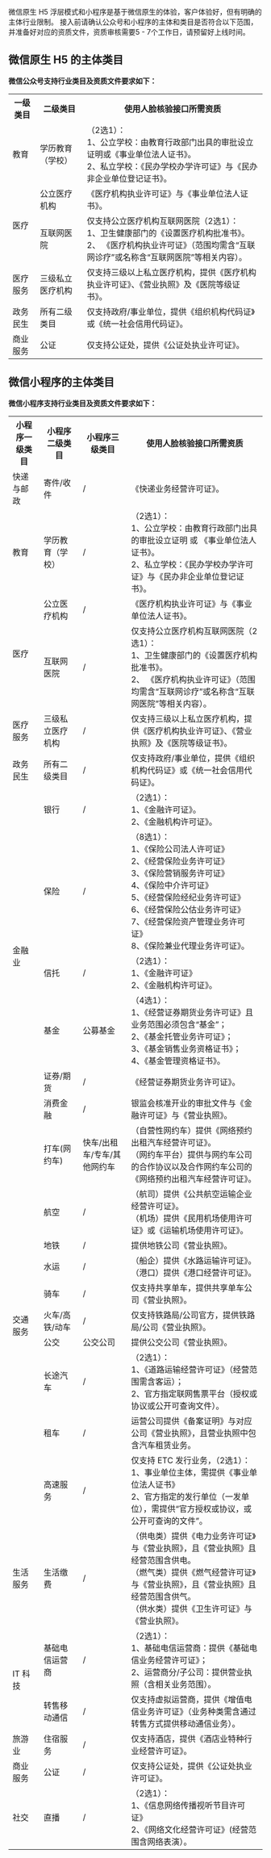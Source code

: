 微信原生 H5 浮层模式和小程序是基于微信原生的体验，客户体验好，但有明确的主体行业限制。
接入前请确认公众号和小程序的主体和类目是否符合以下范围，并准备好对应的资质文件，资质审核需要5 - 7个工作日，请预留好上线时间。
## 微信原生 H5 的主体类目
**微信公众号支持行业类目及资质文件要求如下：**
<table>
<tr>
<th>一级类目</th>  
<th>二级类目</th>  
<th>使用人脸核验接口所需资质 </th>  
</tr>
<tr>
<td>教育</td> 
<td>学历教育（学校）</td>   
<td>（2选1）：<br>1、公立学校：由教育行政部门出具的审批设立证明或《事业单位法人证书》。<br>2、私立学校：《民办学校办学许可证》与《民办非企业单位登记证书》。</td>
</tr> 
<tr>      
<td rowspan="2">医疗</td>
<td>公立医疗机构</td>   
<td>《医疗机构执业许可证》与《事业单位法人证书》。</td>   
<tr>
<td>互联网医院</td>   
<td>仅支持公立医疗机构互联网医院（2选1）：<br>1、卫生健康部门的《设置医疗机构批准书》。<br>2、 《医疗机构执业许可证》（范围均需含“互联网诊疗”或名称含“互联网医院”等相关内容）。</td>   
</tr> <tr>
<td>医疗服务</td>
<td>三级私立医疗机构</td>   
<td>仅支持三级以上私立医疗机构，提供《医疗机构执业许可证》、《营业执照》及《医院等级证书》。</td>   
</tr> 
<tr>      
<td>政务民生</td>   
<td>所有二级类目</td>   
<td> 仅支持政府/事业单位，提供《组织机构代码证》或《统一社会信用代码证》。</td>   
</tr> 
<tr>      
<td> 商业服务			</td>   
<td> 公证	</td>   
<td>仅支持公证处，提供《公证处执业许可证》。</td>   
</tr> 	 	
</table>


## 微信小程序的主体类目
**微信小程序支持行业类目及资质文件要求如下：**
<table>
<tr>
<th>小程序一级类目</th>  
<th>小程序二级类目</th>  
<th>小程序三级类目</th> 
<th>使用人脸核验接口所需资质</th>  
</tr>
<tr>      
<td >快递与邮政</td>   
<td>寄件/收件</td> 
<td>/</td> 
<td>《快递业务经营许可证》。</td>   
</tr>
<tr>      
<td >教育</td>   
<td>学历教育（学校）</td> 
<td>/</td> 
<td>（2选1）：<br>1、公立学校：由教育行政部门出具的审批设立证明 或 《事业单位法人证书》。<br>2、私立学校：《民办学校办学许可证》与《民办非企业单位登记证书》。</td>   
</tr>
<tr>   
<td rowspan="2">医疗</td>   
<td>公立医疗机构</td>   
<td>/</td> 
<td>《医疗机构执业许可证》与《事业单位法人证书》。</td>   
</tr> 
<tr>      
<td>互联网医院</td>   
<td>/</td> 
<td>仅支持公立医疗机构互联网医院（2选1）：<br>1、卫生健康部门的《设置医疗机构批准书》。<br>2、 《医疗机构执业许可证》（范围均需含“互联网诊疗”或名称含“互联网医院”等相关内容）。</td>   
</tr> <tr>
<td>医疗服务</td>
<td>三级私立医疗机构</td> 
<td>/</td> 
<td>仅支持三级以上私立医疗机构，提供《医疗机构执业许可证》、《营业执照》及《医院等级证书》。</td>   
</tr> 
<tr>      
<td>政务民生</td>   
<td>所有二级类目</td> <td>/</td>   
<td> 仅支持政府/事业单位，提供《组织机构代码证》或《统一社会信用代码证》。</td>   
</tr> 	
<tr>      
<td rowspan="6">金融业</td>   
<td>银行</td>  <td>/</td>  
<td>（2选1）：<br>1、《金融许可证》。<br>2、《金融机构许可证》。</td>   
</tr>
<tr>
<td>保险</td>   <td>/</td> 
<td>（8选1）：<br>1、《保险公司法人许可证》<br>2、《经营保险业务许可证》<br>3、《保险营销服务许可证》<br>4、《保险中介许可证》<br>5、《经营保险经纪业务许可证》<br>6、《经营保险公估业务许可证》<br>7、《经营保险资产管理业务许可证》<br>8、《保险兼业代理业务许可证》。</td>
</tr> 
<tr>      
<td>信托</td>   <td>/</td> 
<td>（2选1）：<br>1、《金融许可证》<br>2、《金融机构许可证》。</td>   
</tr> 
<tr>
<td>基金</td>   <td>公募基金</td> 
<td>（4选1）：<br>1、《经营证券期货业务许可证》且业务范围必须包含“基金”；<br>2、《基金托管业务许可证》；<br>3、《基金销售业务资格证书》；<br>4、《基金管理资格证书》。</td>
</tr> 
<tr>
<td>证券/期货 </td>   <td>/</td> 
<td>《经营证券期货业务许可证》。</td>
</tr> 
<tr>
<td>消费金融</td>   <td>/</td> 
<td>	银监会核准开业的审批文件与《金融许可证》与《营业执照》。</td>
</tr> 
<tr>
<td rowspan="10">交通服务</td>   
<td>	打车(网约车) </td><td>快车/出租车/专车/其他网约车</td> 
<td>（自营性网约车）提供《网络预约出租汽车经营许可证》。<br>（网约车平台）提供与网约车公司的合作协议以及合作网约车公司的《网络预约出租汽车经营许可证》。</td>   
</tr> 
<tr>
<td>	航空 </td><td>/</td> 
<td>（航司）提供《公共航空运输企业经营许可证》。<br>（机场）提供《民用机场使用许可证》或《运输机场使用许可证》。</td>   
</tr> 
<tr>
<td>	地铁 </td><td>/</td> 
<td>提供地铁公司《营业执照》。</td>   
</tr> 
<tr>
<td>	水运 </td><td>/</td> 
<td>（船企）提供《水路运输许可证》。<br>（港口）提供《港口经营许可证》。</td>   
</tr>  
<tr>
<td>	骑车 </td><td>/</td> 
<td>仅支持共享单车，提供共享单车公司《营业执照》。</td>   
</tr> 
<tr>
<td>	火车/高铁/动车 </td><td>/</td> 
<td>仅支持铁路局/公司官方，提供铁路局/公司《营业执照》。</td>   
</tr>
		<tr>
<td>	公交 </td><td>公交公司</td> 
<td>提供公交公司《营业执照》。</td>   
</tr>
				<tr>
<td>	长途汽车 </td><td>/</td> 
<td>（2选1）：<br>1、《道路运输经营许可证》（经营范围需含客运）；<br>2、官方指定联网售票平台（授权或协议或公开可查询文件）。</td>   
</tr>
						<tr>
<td>	租车 </td><td>/</td> 
<td>运营公司提供《备案证明》与对应公司《营业执照》，且营业执照中包含汽车租赁业务。</td>   
</tr>
<tr>
<td>	高速服务 </td><td>/</td> 
<td>仅支持 ETC 发行业务，（2选1）：<br>1、事业单位主体，需提供《事业单位法人证书》<br>2、官方指定的发行单位（一发单位），需提供“官方授权或协议，或公开可查询的文件”。</td>   
</tr> 
<tr>      
<td> 生活服务	</td>   
<td> 生活缴费	</td>   <td>/</td> 
<td>（供电类）提供《电力业务许可证》与《营业执照》，且《营业执照》且经营范围含供电。<br>（燃气类）提供《燃气经营许可证》与《营业执照》，且《营业执照》且经营范围含供气。<br>（供水类）提供《卫生许可证》与《营业执照》。</td>   
</tr> 
<tr>
<td rowspan="2"> IT 科技		</td>   
			<td> 基础电信运营商	</td>   <td>/</td> 
<td>（2选1）：<br>1、基础电信运营商：提供《基础电信业务经营许可证》；<br>2、运营商分/子公司：提供营业执照（含相关业务范围）。</td>   
		 </tr> 
<tr>      
<td>转售移动通信</td>    <td>/</td> 
<td>仅支持虚拟运营商，提供《增值电信业务许可证》（业务种类需含通过转售方式提供移动通信业务）。</td>   
</tr> 	 
<tr>      
<td>旅游业</td>   
<td> 住宿服务		</td>    <td>/</td> 
<td>仅支持酒店，提供《酒店业特种行业经营许可证》。</td>   
</tr> 
<tr>      
<td> 商业服务			</td>   
<td> 公证	</td>    <td>/</td> 
<td>仅支持公证处，提供《公证处执业许可证》。</td>   
</tr> 	 	
<tr>      
<td>社交</td>   
<td> 直播		</td>    <td>/</td> 
<td>（2选1）：<br>1、《信息网络传播视听节目许可证》<br>2、《网络文化经营许可证》(经营范围含网络表演）。</td>   
</tr> 
</table>


